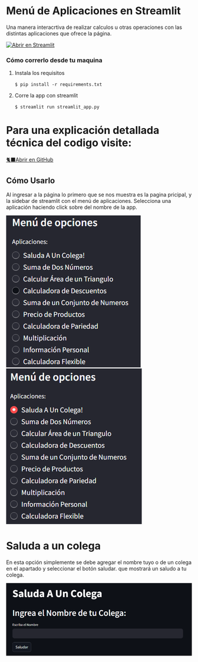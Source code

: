 # Menú de Aplicaciones en Streamlit

Una manera interacrtiva de realizar calculos u otras operaciones con las distintas aplicaciones que ofrece la página.

[![Abrir en Streamlit](https://seeklogo.com/images/S/streamlit-logo-1A3B208AE4-seeklogo.com.png)](https://menu-aplicaciones-yeray-anguiano.streamlit.app/)

### Cómo correrlo desde tu maquina

1. Instala los requisitos

   ```
   $ pip install -r requirements.txt
   ```

2. Corre la app con streamlit

   ```
   $ streamlit run streamlit_app.py
   ```

# Para una explicación detallada técnica del codigo visite:
[🐈‍⬛Abrir en GitHub](https://github.com/YerayAnguiano/Funcionameinto-de-Menu-de-Opciones)

## Cómo Usarlo

Al ingresar a la página lo primero que se nos muestra es la pagina pricipal, y la sidebar de streamlit con el menú de aplicaciones.
Selecciona una aplicación haciendo click sobre del nombre de la app.

<img src= "images/menu_sin_seleccionar.png">
<img src= "images/menu_seleccionado.png">

# Saluda a un colega
En esta opción simplemente se debe agregar el nombre tuyo o de un colega en el apartado y seleccionar el botón saludar. que mostrará un saludo a tu colega.

<img src="images/saluda_colega.png">


